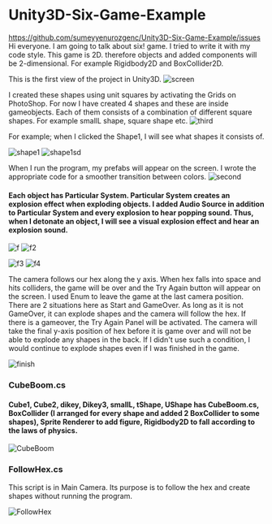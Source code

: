# Unity3D-Six-Game-Example
https://github.com/sumeyyenurozgenc/Unity3D-Six-Game-Example/issues
Hi everyone. I am going to talk about six! game. I tried to write it with my code style. This game is 2D. therefore objects and added components will be 2-dimensional. For example Rigidbody2D and BoxCollider2D.

This is the first view of the project in Unity3D.
![screen](https://user-images.githubusercontent.com/59045890/95026228-99333e00-0698-11eb-9973-9fa4a4d67132.png)

I created these shapes using unit squares by activating the Grids on PhotoShop. For now I have created 4 shapes and these are inside gameobjects. Each of them consists of a combination of different square shapes. For example smallL shape, square shape etc.
![third](https://user-images.githubusercontent.com/59045890/95026458-304cc580-069a-11eb-9d5b-d38549b71acc.png)

For example; when I clicked the Shape1, I will see what shapes it consists of.

![shape1](https://user-images.githubusercontent.com/59045890/95026473-4a86a380-069a-11eb-8843-170640cdfc0b.png)
![shape1sd](https://user-images.githubusercontent.com/59045890/95026475-4c506700-069a-11eb-94ee-1cd9079369cb.png)

When I run the program, my prefabs will appear on the screen. I wrote the appropriate code for a smoother transition between colors.
![second](https://user-images.githubusercontent.com/59045890/95026300-1363c280-0699-11eb-937c-90d70296f80d.png)

#### Each object has Particular System. Particular System creates an explosion effect when exploding objects. I added Audio Source in addition to Particular System and every explosion to hear popping sound. Thus, when I detonate an object, I will see a visual explosion effect and hear an explosion sound.

![f](https://user-images.githubusercontent.com/59045890/95026968-aef73200-069d-11eb-9732-7faea3f9e1d0.png)
![f2](https://user-images.githubusercontent.com/59045890/95026969-b0285f00-069d-11eb-80a1-9dae329254a8.png)

![f3](https://user-images.githubusercontent.com/59045890/95026970-b0c0f580-069d-11eb-8488-312557f52716.png)
![f4](https://user-images.githubusercontent.com/59045890/95026971-b0c0f580-069d-11eb-8129-31139e122f18.png)

The camera follows our hex along the y axis.
When hex falls into space and hits colliders, the game will be over and the Try Again button will appear on the screen. I used Enum to leave the game at the last camera position. There are 2 situations here as Start and GameOver. As long as it is not GameOver, it can explode shapes and the camera will follow the hex. If there is a gameover, the Try Again Panel will be activated. The camera will take the final y-axis position of hex before it is game over and will not be able to explode any shapes in the back. If I didn't use such a condition, I would continue to explode shapes even if I was finished in the game.

![finish](https://user-images.githubusercontent.com/59045890/95026701-e1079480-069b-11eb-8cf6-da81f94277ab.png)


### CubeBoom.cs
#### Cube1, Cube2, dikey, Dikey3, smallL, tShape, UShape has CubeBoom.cs, BoxCollider (I arranged for every shape and added 2 BoxCollider to some shapes), Sprite Renderer to add figure, Rigidbody2D to fall according to the laws of physics.

![CubeBoom](https://user-images.githubusercontent.com/59045890/95594666-ed9d3b80-0a53-11eb-8e0e-7c54c105f332.png)

### FollowHex.cs
This script is in Main Camera. Its purpose is to follow the hex and create shapes without running the program.

![FollowHex](https://user-images.githubusercontent.com/59045890/95594667-eece6880-0a53-11eb-9673-7f3516daff8e.png)
